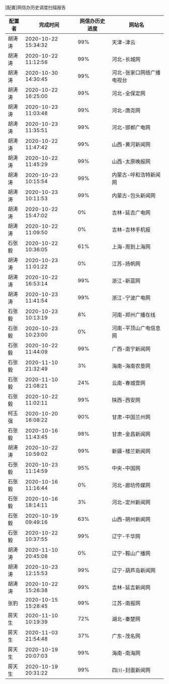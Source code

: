 [配置]网信办历史调度扫描报告

|	配置者	|	完成时间	|	网信办历史进度	|	网站名	|
|----|----|----|----|
|	胡涛涛	|	2020-10-22 15:34:32	|	 99%	|	天津-津云	|
|	胡涛涛	|	2020-10-22 11:12:56	|	 99%	|	河北-长城网	|
|	胡涛涛	|	2020-10-30 14:30:45	|	 99%	|	河北-张家口网络广播电视台	|
|	胡涛涛	|	2020-10-22 16:25:00	|	 99%	|	河北-全保定网	|
|	胡涛涛	|	2020-10-23 11:03:48	|	 99%	|	河北-唐尧网	|
|	胡涛涛	|	2020-10-23 11:35:51	|	 99%	|	河北-邯郸广电网	|
|	胡涛涛	|	2020-10-22 11:47:42	|	 99%	|	山西-黄河新闻网	|
|	胡涛涛	|	2020-10-22 11:45:29	|	 99%	|	山西-太原晚报网	|
|	胡涛涛	|	2020-10-23 10:15:54	|	 99%	|	内蒙古-呼和浩特新闻网	|
|	胡涛涛	|	2020-10-23 10:11:53	|	 99%	|	内蒙古-包头新闻网	|
|	胡涛涛	|	2020-10-22 15:47:02	|	  0%	|	吉林-延吉广电网	|
|	胡涛涛	|	2020-10-22 11:09:50	|	  0%	|	吉林-吉林手机报	|
|	石张毅	|	2020-10-22 10:36:05	|	 61%	|	上海-周到上海网	|
|	胡涛涛	|	2020-10-23 11:01:22	|	  0%	|	江苏-扬帆网	|
|	胡涛涛	|	2020-10-22 16:53:14	|	 99%	|	浙江-新蓝网	|
|	胡涛涛	|	2020-10-23 11:41:54	|	 99%	|	浙江-宁波广电网	|
|	石张毅	|	2020-10-23 10:13:19	|	  8%	|	河南-郑州广播在线	|
|	石张毅	|	2020-10-23 10:23:00	|	  0%	|	河南-平顶山广电信息网	|
|	石张毅	|	2020-10-22 11:44:09	|	 99%	|	广西-南宁新闻网	|
|	石张毅	|	2020-11-10 21:32:49	|	  3%	|	海南-海南农垦网	|
|	石张毅	|	2020-11-10 21:08:21	|	 24%	|	云南-春城壹网	|
|	石张毅	|	2020-10-22 11:02:11	|	 99%	|	陕西-西安网	|
|	柯玉强	|	2020-10-20 16:08:22	|	 90%	|	甘肃-中国兰州网	|
|	石张毅	|	2020-10-16 11:43:45	|	 98%	|	甘肃-金昌新闻网	|
|	胡涛涛	|	2020-10-22 10:59:02	|	 99%	|	新疆-楼兰新闻网	|
|	石张毅	|	2020-10-23 11:14:59	|	 95%	|	中央-中国网	|
|	石张毅	|	2020-10-16 11:16:44	|	  0%	|	河北-廊坊传媒网	|
|	石张毅	|	2020-10-16 18:14:11	|	  3%	|	河北-定州新闻网	|
|	石张毅	|	2020-10-19 09:49:16	|	 63%	|	山西-朔州新闻网	|
|	石张毅	|	2020-10-22 10:37:55	|	 99%	|	辽宁-千华网	|
|	胡涛涛	|	2020-11-10 20:45:08	|	  0%	|	辽宁-鞍山广播网	|
|	胡涛涛	|	2020-10-23 12:15:53	|	 99%	|	辽宁-葫芦岛新闻网	|
|	胡涛涛	|	2020-10-22 15:26:38	|	 99%	|	吉林-延吉新闻网	|
|	张豹	|	2020-10-15 15:28:45	|	 99%	|	江苏-南报网	|
|	房天生	|	2020-11-10 10:19:39	|	 72%	|	湖北-秦楚网	|
|	房天生	|	2020-11-03 21:54:48	|	 37%	|	广东-茂名网	|
|	房天生	|	2020-10-19 20:07:03	|	 99%	|	海南-南海网	|
|	房天生	|	2020-10-19 20:31:22	|	 99%	|	四川-封面新闻网	|
